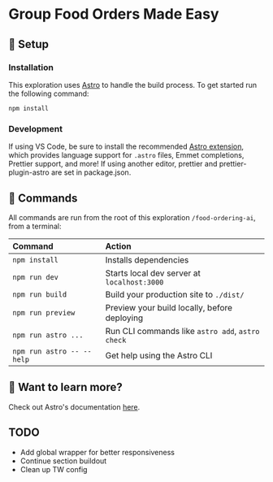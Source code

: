 # Group Food Orders Made Easy

## 🚀 Setup

### Installation

This exploration uses [Astro](https://astro.build/) to handle the build process. To get started run the following command:

```command
npm install
```

### Development

If using VS Code, be sure to install the recommended [Astro extension](https://marketplace.visualstudio.com/items?itemName=astro-build.astro-vscode), which provides language support for `.astro` files, Emmet completions, Prettier support, and more! If using another editor, prettier and prettier-plugin-astro are set in package.json.

## 🧞 Commands

All commands are run from the root of this exploration `/food-ordering-ai`, from a terminal:

| Command                   | Action                                           |
| :------------------------ | :----------------------------------------------- |
| `npm install`             | Installs dependencies                            |
| `npm run dev`             | Starts local dev server at `localhost:3000`      |
| `npm run build`           | Build your production site to `./dist/`          |
| `npm run preview`         | Preview your build locally, before deploying     |
| `npm run astro ...`       | Run CLI commands like `astro add`, `astro check` |
| `npm run astro -- --help` | Get help using the Astro CLI                     |

## 👀 Want to learn more?

Check out Astro's documentation [here](https://docs.astro.build).

## TODO

- Add global wrapper for better responsiveness
- Continue section buildout
- Clean up TW config
